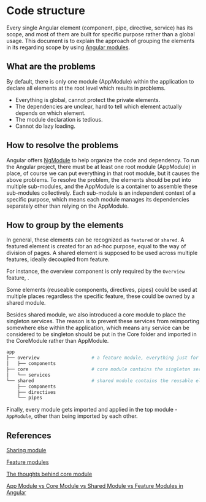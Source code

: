 # Code structure

Every single Angular element (component, pipe, directive, service) has its scope, and most of them are built for specific purpose rather than a global usage.
This document is to explain the approach of grouping the elements in its regarding scope by using [Angular modules](https://angular.io/guide/architecture-modules).

## What are the problems

By default, there is only one module (AppModule) within the application to declare all elements at the root level which results in problems.

- Everything is global, cannot protect the private elements.
- The dependencies are unclear, hard to tell which element actually depends on which element.
- The module declaration is tedious.
- Cannot do lazy loading.

## How to resolve the problems

Angular offers [NgModule](https://angular.io/guide/ngmodules) to help organize the code and dependency. To run the Angular project, there must be at least one root module (AppModule) in place, of course we can put everything in that root module, but it causes the above problems.
To resolve the problem, the elements should be put into multiple sub-modules, and the AppModule is a container to assemble these sub-modules collectively. Each sub-module is an independent context of a specific purpose, which means each module manages its dependencies separately other than relying on the AppModule.

## How to group by the elements

In general, these elements can be recognized as `featured` or `shared`. A featured element is created for an ad-hoc purpose, equal to the way of division of pages. A shared element is supposed to be used across multiple features, ideally decoupled from feature.

For instance, the overview component is only required by the `Overview` feature, .

Some elements (reuseable components, directives, pipes) could be used at multiple places regardless the specific feature, these could be owned by a shared module.

Besides shared module, we also introduced a core module to place the singleton services.
The reason is to prevent these services from reimporting somewhere else within the application, which means any service can be considered to be singleton should be put in the Core folder and imported in the CoreModule rather than AppModule.

```bash
app
├── overview                   # a feature module, everything just for the feature is in the module
│   ├── components
├── core                       # core module contains the singleton services
│   └── services
└── shared                     # shared module contains the reusable elements, like component, pipe, directive
    ├── components
    ├── directives
    └── pipes
```

Finally, every module gets imported and applied in the top module - `AppModule`, other than being imported by each other.

## References

[Sharing module](https://angular.io/guide/sharing-ngmodules)

[Feature modules](https://angular.io/guide/feature-modules)

[The thoughts behind core module](https://stackoverflow.com/questions/42695931/angular2-coremodule-vs-sharedmodule)

[App Module vs Core Module vs Shared Module vs Feature Modules in Angular](https://www.thetombomb.com/2019/11/13/app-module-vs-core-module-vs-shared-module-vs-feature-modules-in-angular/)
